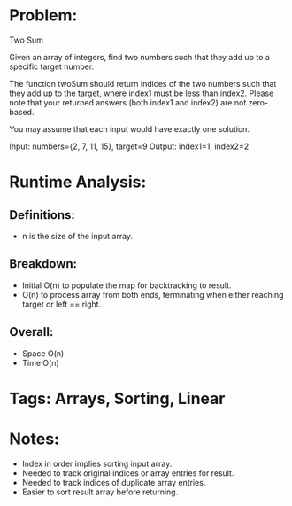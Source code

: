 # Problem:
  Two Sum
  
  Given an array of integers, find two numbers such that they add up to a specific target number.
  
  The function twoSum should return indices of the two numbers such that they add up to the target, where index1 must be less than index2.
  Please note that your returned answers (both index1 and index2) are not zero-based.
  
  You may assume that each input would have exactly one solution.
  
  Input: numbers={2, 7, 11, 15}, target=9
  Output: index1=1, index2=2

# Runtime Analysis:
## Definitions:
  - n is the size of the input array.
    
## Breakdown:
  - Initial O(n) to populate the map for backtracking to result.
  - O(n) to process array from both ends, terminating when either reaching target or left == right.
    
## Overall:
  - Space O(n)
  - Time O(n)

# Tags: Arrays, Sorting, Linear

# Notes:
  - Index in order implies sorting input array.
  - Needed to track original indices or array entries for result.
  - Needed to track indices of duplicate array entries.
  - Easier to sort result array before returning.